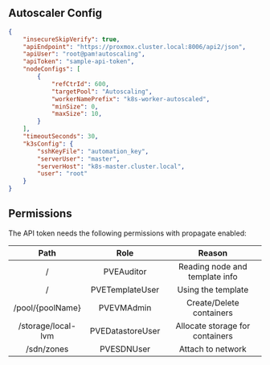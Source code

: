 
## Autoscaler Config

```json
{
    "insecureSkipVerify": true,
    "apiEndpoint": "https://proxmox.cluster.local:8006/api2/json",
    "apiUser": "root@pam!autoscaling",
    "apiToken": "sample-api-token",
    "nodeConfigs": [
        {
            "refCtrId": 600,
            "targetPool": "Autoscaling",
            "workerNamePrefix": "k8s-worker-autoscaled",
            "minSize": 0,
            "maxSize": 10,
        }
    ],
    "timeoutSeconds": 30,
    "k3sConfig": {
        "sshKeyFile": "automation_key",
        "serverUser": "master",
        "serverHost": "k8s-master.cluster.local",
        "user": "root"
    }
}
```

## Permissions

The API token needs the following permissions with propagate enabled:

|      **Path**      |     **Role**     |            **Reason**           |
|:------------------:|:----------------:|:-------------------------------:|
| /                  | PVEAuditor       | Reading node and template info  |
| /                  | PVETemplateUser  | Using the template              |
| /pool/{poolName}   | PVEVMAdmin       | Create/Delete containers        |
| /storage/local-lvm | PVEDatastoreUser | Allocate storage for containers |
| /sdn/zones         | PVESDNUser       | Attach to network               |
